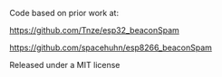 
Code based on prior work at:

https://github.com/Tnze/esp32_beaconSpam

https://github.com/spacehuhn/esp8266_beaconSpam

Released under a MIT license
